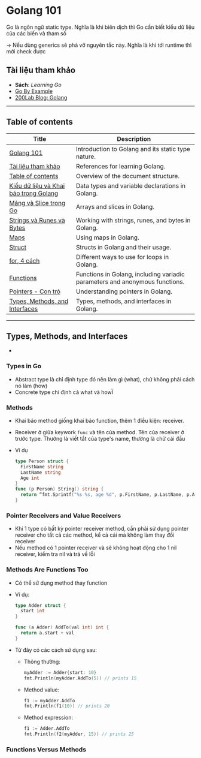 # Golang 101

Go là ngôn ngữ static type. Nghĩa là khi biên dịch thì Go cần biết kiểu dữ liệu của các biến và tham số

-> Nếu dùng generics sẽ phá vỡ nguyên tắc này. Nghĩa là khi tới runtime thì mới check được

## Tài liệu tham khảo

- **Sách**: _Learning Go_
- [Go By Example](https://gobyexample.com/)
- [200Lab Blog: Golang](https://200lab.io/blog/tag/golang/)

---

## Table of contents

| Title | Description |
|-------|-------------|
| [Golang 101](#golang-101) | Introduction to Golang and its static type nature. |
| [Tài liệu tham khảo](#tài-liệu-tham-khảo) | References for learning Golang. |
| [Table of contents](#table-of-contents) | Overview of the document structure. |
| [Kiểu dữ liệu và Khai báo trong Golang](#kiểu-dữ-liệu-và-khai-báo-trong-golang) | Data types and variable declarations in Golang. |
| [Mảng và Slice trong Go](#mảng-và-slice-trong-go) | Arrays and slices in Golang. |
| [Strings và Runes và Bytes](#strings-và-runes-và-bytes) | Working with strings, runes, and bytes in Golang. |
| [Maps](#maps) | Using maps in Golang. |
| [Struct](#struct) | Structs in Golang and their usage. |
| [for, 4 cách](#for-4-cách) | Different ways to use for loops in Golang. |
| [Functions](#functions) | Functions in Golang, including variadic parameters and anonymous functions. |
| [Pointers - Con trỏ](#pointers---con-trỏ) | Understanding pointers in Golang. |
| [Types, Methods, and Interfaces](#types-methods-and-interfaces) | Types, methods, and interfaces in Golang. |

---

## Types, Methods, and Interfaces

-

### Types in Go

- Abstract type là chỉ định type đó nên làm gì (what), chứ không phải cách nó làm (how)
- Concrete type chỉ định cả what và howÏ

### Methods

- Khai báo method giống khai báo function, thêm 1 điều kiện: receiver.
- Receiver ở giữa keywork `func` và tên của method. Tên của receiver ở trước type. Thường là viết tắt của type's name, thường là chữ cái đầu
- Ví dụ

  ```go
  type Person struct {
    FirstName string
    LastName string
    Age int
  }
  func (p Person) String() string {
    return “fmt.Sprintf("%s %s, age %d", p.FirstName, p.LastName, p.Age)”
  }
  ```

### Pointer Receivers and Value Receivers

- Khi 1 type có bất kỳ pointer receiver method, cần phải sử dụng pointer receiver cho tất cả các method, kể cả cái mà không làm thay đổi receiver
- Nếu method có 1 pointer receiver và sẽ không hoạt động cho 1 nil receiver, kiểm tra nil và trả về lỗi

### Methods Are Functions Too

- Có thể sử dụng method thay function
- Ví dụ:

  ```go
  type Adder struct {
    start int
  }

  func (a Adder) AddTo(val int) int {
    return a.start + val
  }
  ```

- Từ đây có các cách sử dụng sau:

  - Thông thường:

    ```go
    myAdder := Adder{start: 10}
    fmt.Println(myAdder.AddTo(5)) // prints 15
    ```

  - Method value:

    ```go
    f1 := myAdder.AddTo
    fmt.Println(f1(10)) // prints 20
    ```

  - Method expression:

    ```go
    f1 := Adder.AddTo
    fmt.Println(f2(myAdder, 15)) // prints 25
    ```

### Functions Versus Methods
